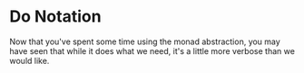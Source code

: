 # Do Notation

Now that you've spent some time using the monad abstraction, you may have seen
that while it does what we need, it's a little more verbose than we would like.